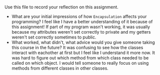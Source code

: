 Use this file to record your reflection on this assignment.

- What are your initial impressions of how `Encapsulation` affects your programming?
I feel like I have a better understanding of it because of this assignment! If part of my program wasn't working, it was usually because my attributes weren't set correctly to private and my getters weren't set correctly sometimes to public.
- What worked, what didn't, what advice would you give someone taking this course in the future?
It was confusing to see how the classes interact with eachother at first but I feel like I understand it more now. It was hard to figure out which  method from which class needed to be called on which object. I would tell someone to really focus on using methods from different classes in other classes.

